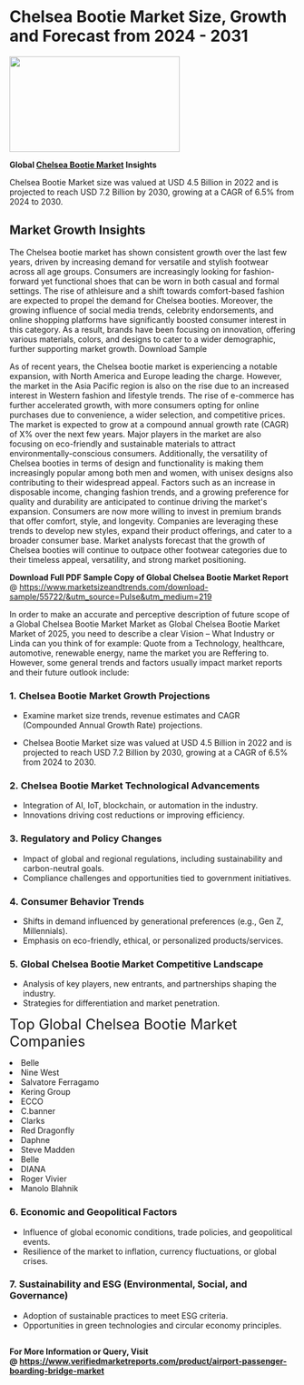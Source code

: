 <H1>Chelsea Bootie Market Size, Growth and Forecast from 2024 - 2031</H1><img class="aligncenter size-medium wp-image-584254" src="https://thirdeyenews.in/wp-content/uploads/2024/09/Global-Market-Research-300x168.jpeg" alt="" width="300" height="168" /><p><strong>Global&nbsp;<a href="https://www.marketsizeandtrends.com/download-sample/55722/&amp;utm_source=Pulse&amp;utm_medium=219">Chelsea Bootie Market</a> Insights</strong></p><p>Chelsea Bootie Market size was valued at USD 4.5 Billion in 2022 and is projected to reach USD 7.2 Billion by 2030, growing at a CAGR of 6.5% from 2024 to 2030.</p><p><h2>Market Growth Insights</h2> <p>The Chelsea bootie market has shown consistent growth over the last few years, driven by increasing demand for versatile and stylish footwear across all age groups. Consumers are increasingly looking for fashion-forward yet functional shoes that can be worn in both casual and formal settings. The rise of athleisure and a shift towards comfort-based fashion are expected to propel the demand for Chelsea booties. Moreover, the growing influence of social media trends, celebrity endorsements, and online shopping platforms have significantly boosted consumer interest in this category. As a result, brands have been focusing on innovation, offering various materials, colors, and designs to cater to a wider demographic, further supporting market growth. Download Sample </p> <p>As of recent years, the Chelsea bootie market is experiencing a notable expansion, with North America and Europe leading the charge. However, the market in the Asia Pacific region is also on the rise due to an increased interest in Western fashion and lifestyle trends. The rise of e-commerce has further accelerated growth, with more consumers opting for online purchases due to convenience, a wider selection, and competitive prices. The market is expected to grow at a compound annual growth rate (CAGR) of X% over the next few years. Major players in the market are also focusing on eco-friendly and sustainable materials to attract environmentally-conscious consumers. Additionally, the versatility of Chelsea booties in terms of design and functionality is making them increasingly popular among both men and women, with unisex designs also contributing to their widespread appeal. Factors such as an increase in disposable income, changing fashion trends, and a growing preference for quality and durability are anticipated to continue driving the market's expansion. Consumers are now more willing to invest in premium brands that offer comfort, style, and longevity. Companies are leveraging these trends to develop new styles, expand their product offerings, and cater to a broader consumer base. Market analysts forecast that the growth of Chelsea booties will continue to outpace other footwear categories due to their timeless appeal, versatility, and strong market positioning. </p><p><span class=""><strong>Download Full PDF Sample Copy of Global Chelsea Bootie Market Report</strong> @ <a href="https://www.marketsizeandtrends.com/download-sample/55722/&amp;utm_source=Pulse&amp;utm_medium=219" target="_blank">https://www.marketsizeandtrends.com/download-sample/55722/&amp;utm_source=Pulse&amp;utm_medium=219</a></span></p><p>In order to make an accurate and perceptive description of future scope of a Global&nbsp;Chelsea Bootie Market Market as Global&nbsp;Chelsea Bootie Market Market of 2025, you need to describe a clear Vision &ndash; What Industry or Linda can you think of for example: Quote from a Technology, healthcare, automotive, renewable energy, name the market you are Reffering to. However, some general trends and factors usually impact market reports and their future outlook include:</p><h3>1.&nbsp;<strong>Chelsea Bootie Market Growth Projections</strong></h3><ul><li>Examine market size trends, revenue estimates and CAGR (Compounded Annual Growth Rate) projections.</li><li><p>Chelsea Bootie Market size was valued at USD 4.5 Billion in 2022 and is projected to reach USD 7.2 Billion by 2030, growing at a CAGR of 6.5% from 2024 to 2030.</p></li></ul><h3>2.&nbsp;<strong>Chelsea Bootie Market Technological Advancements</strong></h3><ul><li>Integration of AI, IoT, blockchain, or automation in the industry.</li><li>Innovations driving cost reductions or improving efficiency.</li></ul><h3>3.&nbsp;<strong>Regulatory and Policy Changes</strong></h3><ul><li>Impact of global and regional regulations, including sustainability and carbon-neutral goals.</li><li>Compliance challenges and opportunities tied to government initiatives.</li></ul><h3>4.&nbsp;<strong>Consumer Behavior Trends</strong></h3><ul><li>Shifts in demand influenced by generational preferences (e.g., Gen Z, Millennials).</li><li>Emphasis on eco-friendly, ethical, or personalized products/services.</li></ul><h3>5.&nbsp;<strong>Global Chelsea Bootie Market Competitive Landscape</strong></h3><ul><li>Analysis of key players, new entrants, and partnerships shaping the industry.</li><li>Strategies for differentiation and market penetration.</li></ul><p data-pm-slice="1 1 []"><span style="color: inherit; font-family: inherit; font-size: 25px;">Top Global Chelsea Bootie Market Companies</span></p><div class="" data-test-id=""><p><li>Belle</li><li> Nine West</li><li> Salvatore Ferragamo</li><li> Kering Group</li><li> ECCO</li><li> C.banner</li><li> Clarks</li><li> Red Dragonfly</li><li> Daphne</li><li> Steve Madden</li><li> Belle</li><li> DIANA</li><li> Roger Vivier</li><li> Manolo Blahnik</li></p></div><h3>6.&nbsp;<strong>Economic and Geopolitical Factors</strong></h3><ul><li>Influence of global economic conditions, trade policies, and geopolitical events.</li><li>Resilience of the market to inflation, currency fluctuations, or global crises.</li></ul><h3>7.&nbsp;<strong>Sustainability and ESG (Environmental, Social, and Governance)</strong></h3><ul><li>Adoption of sustainable practices to meet ESG criteria.</li><li>Opportunities in green technologies and circular economy principles.</li></ul><h2><strong style="font-size: 14px;">For More Information or Query, Visit @&nbsp;</strong><a style="background-color: #ffffff; font-size: 14px;" href="https://www.marketsizeandtrends.com/report/chelsea-bootie-market/" target="_blank">https://www.verifiedmarketreports.com/product/airport-passenger-boarding-bridge-market</a></h2>
